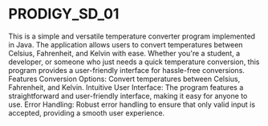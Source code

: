 # PRODIGY_SD_01
This is a simple and versatile temperature converter program implemented in Java. The application allows users to convert temperatures between Celsius, Fahrenheit, and Kelvin with ease. Whether you're a student, a developer, or someone who just needs a quick temperature conversion, this program provides a user-friendly interface for hassle-free conversions.
Features
Conversion Options: Convert temperatures between Celsius, Fahrenheit, and Kelvin.
Intuitive User Interface: The program features a straightforward and user-friendly interface, making it easy for anyone to use.
Error Handling: Robust error handling to ensure that only valid input is accepted, providing a smooth user experience.
